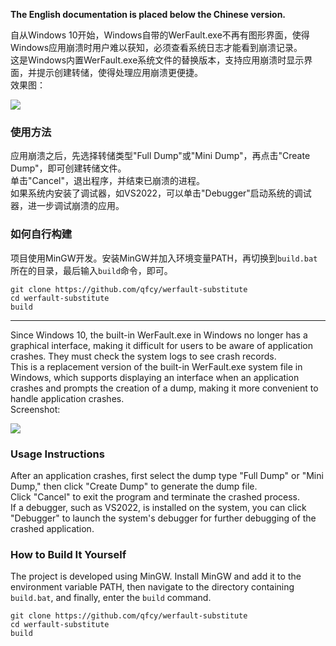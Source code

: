 **The English documentation is placed below the Chinese version.**  

自从Windows 10开始，Windows自带的WerFault.exe不再有图形界面，使得Windows应用崩溃时用户难以获知，必须查看系统日志才能看到崩溃记录。  
这是Windows内置WerFault.exe系统文件的替换版本，支持应用崩溃时显示界面，并提示创建转储，使得处理应用崩溃更便捷。  
效果图：

![](https://i-blog.csdnimg.cn/direct/1b17208c885245729e33106a2bddb60b.png)

### 使用方法

应用崩溃之后，先选择转储类型"Full Dump"或"Mini Dump"，再点击"Create Dump"，即可创建转储文件。  
单击"Cancel"，退出程序，并结束已崩溃的进程。  
如果系统内安装了调试器，如VS2022，可以单击"Debugger"启动系统的调试器，进一步调试崩溃的应用。  

### 如何自行构建

项目使用MinGW开发。安装MinGW并加入环境变量PATH，再切换到`build.bat`所在的目录，最后输入`build`命令，即可。
```
git clone https://github.com/qfcy/werfault-substitute
cd werfault-substitute
build
```

---

Since Windows 10, the built-in WerFault.exe in Windows no longer has a graphical interface, making it difficult for users to be aware of application crashes. They must check the system logs to see crash records.  
This is a replacement version of the built-in WerFault.exe system file in Windows, which supports displaying an interface when an application crashes and prompts the creation of a dump, making it more convenient to handle application crashes.  
Screenshot:

![](https://i-blog.csdnimg.cn/direct/1b17208c885245729e33106a2bddb60b.png)

### Usage Instructions

After an application crashes, first select the dump type "Full Dump" or "Mini Dump," then click "Create Dump" to generate the dump file.  
Click "Cancel" to exit the program and terminate the crashed process.  
If a debugger, such as VS2022, is installed on the system, you can click "Debugger" to launch the system's debugger for further debugging of the crashed application.  

### How to Build It Yourself

The project is developed using MinGW. Install MinGW and add it to the environment variable PATH, then navigate to the directory containing `build.bat`, and finally, enter the `build` command.
```
git clone https://github.com/qfcy/werfault-substitute
cd werfault-substitute
build
```